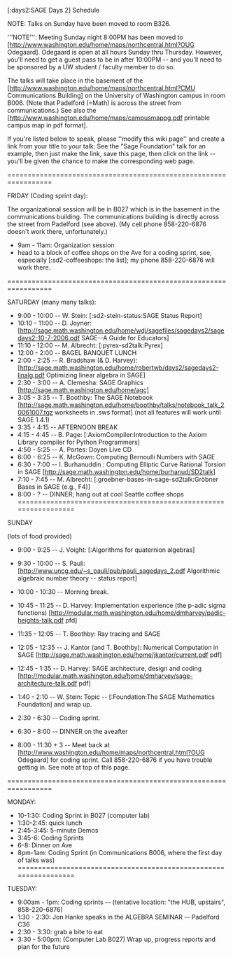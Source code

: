[:days2:SAGE Days 2] Schedule

NOTE: Talks on Sunday have been moved to room B326.

'''NOTE''': Meeting Sunday night 8:00PM has been moved to [http://www.washington.edu/home/maps/northcentral.html?OUG Odegaard].  Odegaard is open at all hours Sunday thru Thursday.  However, you'll need to get a guest pass to be in after 10:00PM -- and you'll need to be sponsored by a UW student / faculty member to do so.

The talks will take place in the basement of the
[http://www.washington.edu/home/maps/northcentral.html?CMU Communications Building] on the
University of Washington campus in room B006.  (Note that Padelford (=Math) is 
across the street from communications.) See also the
[http://www.washington.edu/home/maps/campusmappg.pdf printable campus map in pdf format]. 

If you're listed below to speak, please ''modify this wiki page'' and create a link from your title to your talk: See the  "Sage Foundation" talk for an example, then just make the link, save this page, then click on the link -- you'll be given the chance to make the corresponding web page.

=================================================================

FRIDAY (Coding sprint day):

The organizational session will be in B027 which is in the basement in the communications building.  The communications building is directly across the street from Padelford (see above).   (My cell phone 858-220-6876 doesn't work there, unfortunately.)  

 * 9am  - 11am: Organization session
 * head to a block of coffee shops on the Ave for a coding sprint, see, especially [:sd2-coffeeshops: the list]; my phone 858-220-6876 will work there. 
 
=================================================================

SATURDAY (many many talks):

  * 9:00 - 10:00 -- W. Stein:  [:sd2-stein-status:SAGE Status Report]
  * 10:10 - 11:00 -- D. Joyner: [http://sage.math.washington.edu/home/wdj/sagefiles/sagedays2/sagedays2-10-7-2006.pdf SAGE--A Guide for Educators]
  * 11:10 - 12:00 -- M. Albrecht: [:pyrex-sd2talk:Pyrex]
  * 12:00 -  2:00 -- BAGEL BANQUET LUNCH
  * 2:00 -  2:25 -- R. Bradshaw (& D. Harvey): [http://sage.math.washington.edu/home/robertwb/days2/sagedays2-linalg.pdf Optimizing linear algebra in SAGE]
  * 2:30 -  3:00 -- A. Clemesha: SAGE Graphics [http://sage.math.washington.edu/home/agc]
  * 3:05 -  3:35 -- T. Boothby: The SAGE Notebook [http://sage.math.washington.edu/home/boothby/talks/notebook_talk_20061007.tgz worksheets in .sws format] (not all features will work until SAGE 1.4.1)
  * 3:35 -  4:15 -- AFTERNOON BREAK
  * 4:15 -  4:45 -- B. Page: [:AxiomCompiler:Introduction to the Axiom Library compiler for Python Programmers]
  * 4:50 -  5:25 -- A. Portes: Doyen Live CD
  * 6:00 -  6:25 -- K. McGown: Computing Bernoulli Numbers with SAGE
  * 6:30 -  7:00 -- I. Burhanuddin : Computing Elliptic Curve Rational Torsion in SAGE [http://sage.math.washington.edu/home/burhanud/SD2talk]
  * 7:10 -  7:45 -- M. Albrecht: [:groebner-bases-in-sage-sd2talk:Gröbner Bases in SAGE (e.g., F4)]
  * 8:00 - ? -- DINNER; hang out at cool Seattle coffee shops
=================================================================

SUNDAY

(lots of food provided)

  *  9:00 -  9:25 -- J. Voight: [:Algorithms for quaternion algebras]
  *  9:30 - 10:00 -- S. Pauli: [http://www.uncg.edu/~s_pauli/pub/pauli_sagedays_2.pdf Algorithmic algebraic number theory -- status report]
  * 10:00 - 10:30 -- Morning break.
  * 10:45 - 11:25 -- D. Harvey: Implementation experience (the p-adic sigma functions) [http://modular.math.washington.edu/home/dmharvey/padic-heights-talk.pdf pfd]
  * 11:35 - 12:05 -- T. Boothby: Ray tracing and SAGE
  * 12:05 - 12:35 -- J. Kantor (and T. Boothby): Numerical Computation in SAGE [http://sage.math.washington.edu/home/jkantor/current.pdf pdf]
  * 12:45 -  1:35 -- D. Harvey: SAGE architecture, design and coding [http://modular.math.washington.edu/home/dmharvey/sage-architecture-talk.pdf pdf]
  * 1:40 -  2:10 -- W. Stein: Topic -- [:Foundation:The SAGE Mathematics Foundation] and wrap up.

  * 2:30 - 6:30  -- Coding sprint.
  * 6:30 - 8:00  -- DINNER on the aveafter
  * 8:00 - 11:30 + 3 -- Meet back at [http://www.washington.edu/home/maps/northcentral.html?OUG Odegaard] for coding sprint.  Call 858-220-6876 if you have trouble getting in.  See note at top of this page. 

=================================================================

MONDAY: 
  * 10-1:30: Coding Sprint in B027 (computer lab)
  * 1:30-2:45: quick lunch
  * 2:45-3:45: 5-minute Demos
  * 3:45-6: Coding Sprints
  * 6-8: Dinner on Ave
  * 8pm-1am: Coding Sprint (in Communications B006, where the first day of talks was) 
=================================================================

TUESDAY:
  * 9:00am - 1pm: Coding sprints -- (tentative location: "the HUB, upstairs", 858-220-6876)
  * 1:30 - 2:30: Jon Hanke speaks in the ALGEBRA SEMINAR -- Padelford C36
  * 2:30 - 3:30: grab a bite to eat
  * 3:30 - 5:00pm: (Computer Lab B027) Wrap up, progress reports and plan for the future
  
